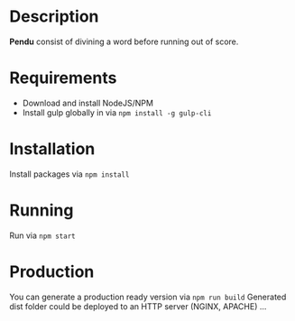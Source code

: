 # Description
**Pendu** consist of divining a word before running out of score.

# Requirements
* Download and install NodeJS/NPM
* Install gulp globally in via `npm install -g gulp-cli`

# Installation
Install packages via `npm install`

# Running
Run via `npm start`

# Production
You can generate a production ready version via `npm run build`
Generated dist folder could be deployed to an HTTP server (NGINX, APACHE) ...

